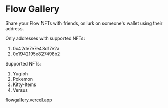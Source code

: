 # Flow Gallery

Share your Flow NFTs with friends, or lurk on someone's wallet using their address.

Only addresses with supported NFTs:
1) 0x42de7e7e48d17e2a
2) 0x1942195e827498b2

Supported NFTs:
1) Yugioh
2) Pokemon
3) Kitty-Items
4) Versus

[flowgallery.vercel.app](https://flowgallery.vercel.app)
